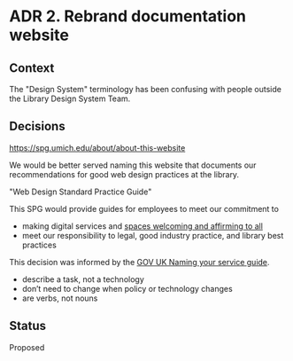 # ADR 2. Rebrand documentation website

## Context

The "Design System" terminology has been confusing with people outside the Library Design System Team.

## Decisions

https://spg.umich.edu/about/about-this-website

We would be better served naming this website that documents our recommendations for good web design practices at the library.

"Web Design Standard Practice Guide"

This SPG would provide guides for employees to meet our commitment to

- making digital services and [spaces welcoming and affirming to all](https://www.lib.umich.edu/about-us/about-library/diversity-equity-inclusion-and-accessibility)
- meet our responsibility to legal, good industry practice, and library best practices

This decision was informed by the [GOV UK Naming your service guide](https://www.gov.uk/service-manual/design/naming-your-service).

- describe a task, not a technology
- don’t need to change when policy or technology changes
- are verbs, not nouns

## Status

Proposed
